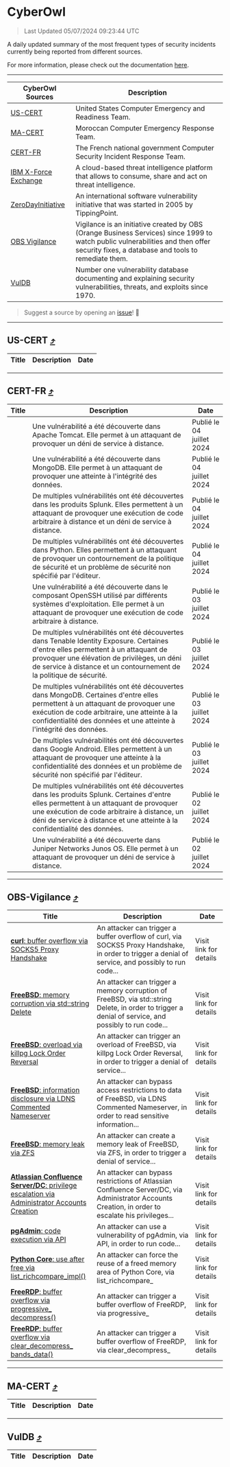 
 <div id='top'></div>

# CyberOwl

 > Last Updated 05/07/2024 09:23:44 UTC
 
 A daily updated summary of the most frequent types of security incidents currently being reported from different sources.
 
 For more information, please check out the documentation [here](./docs/README.md).
 
 ---
 |CyberOwl Sources|Description|
 |---|---|
 |[US-CERT](#us-cert-arrow_heading_up)|United States Computer Emergency and Readiness Team.|
 |[MA-CERT](#ma-cert-arrow_heading_up)|Moroccan Computer Emergency Response Team.|
 |[CERT-FR](#cert-fr-arrow_heading_up)|The French national government Computer Security Incident Response Team.|
 |[IBM X-Force Exchange](#ibmcloud-arrow_heading_up)|A cloud-based threat intelligence platform that allows to consume, share and act on threat intelligence.|
 |[ZeroDayInitiative](#zerodayinitiative-arrow_heading_up)|An international software vulnerability initiative that was started in 2005 by TippingPoint.|
 |[OBS Vigilance](#obs-vigilance-arrow_heading_up)|Vigilance is an initiative created by OBS (Orange Business Services) since 1999 to watch public vulnerabilities and then offer security fixes, a database and tools to remediate them.|
 |[VulDB](#vuldb-arrow_heading_up)|Number one vulnerability database documenting and explaining security vulnerabilities, threats, and exploits since 1970.|
 
 > Suggest a source by opening an [issue](https://github.com/karimhabush/cyberowl/issues)! :raised_hands:
 ---

## US-CERT [:arrow_heading_up:](#cyberowl)

 |Title|Description|Date|
 |---|---|---|
 
 ---

## CERT-FR [:arrow_heading_up:](#cyberowl)

 |Title|Description|Date|
 |---|---|---|
 |[](https://www.cert.ssi.gouv.fr/avis/CERTFR-2024-AVI-0543/)|Une vulnérabilité a été découverte dans Apache Tomcat. Elle permet à un attaquant de provoquer un déni de service à distance.|Publié le 04 juillet 2024|
 |[](https://www.cert.ssi.gouv.fr/avis/CERTFR-2024-AVI-0542/)|Une vulnérabilité a été découverte dans MongoDB. Elle permet à un attaquant de provoquer une atteinte à l'intégrité des données.|Publié le 04 juillet 2024|
 |[](https://www.cert.ssi.gouv.fr/avis/CERTFR-2024-AVI-0541/)|De multiples vulnérabilités ont été découvertes dans les produits Splunk. Elles permettent à un attaquant de provoquer une exécution de code arbitraire à distance et un déni de service à distance.|Publié le 04 juillet 2024|
 |[](https://www.cert.ssi.gouv.fr/avis/CERTFR-2024-AVI-0540/)|De multiples vulnérabilités ont été découvertes dans Python. Elles permettent à un attaquant de provoquer un contournement de la politique de sécurité et un problème de sécurité non spécifié par l'éditeur.|Publié le 04 juillet 2024|
 |[](https://www.cert.ssi.gouv.fr/avis/CERTFR-2024-AVI-0539/)|Une vulnérabilité a été découverte dans le composant OpenSSH utilisé par différents systèmes d'exploitation. Elle permet à un attaquant de provoquer une exécution de code arbitraire à distance.|Publié le 03 juillet 2024|
 |[](https://www.cert.ssi.gouv.fr/avis/CERTFR-2024-AVI-0538/)|De multiples vulnérabilités ont été découvertes dans Tenable Identity Exposure. Certaines d'entre elles permettent à un attaquant de provoquer une élévation de privilèges, un déni de service à distance et un contournement de la politique de sécurité.|Publié le 03 juillet 2024|
 |[](https://www.cert.ssi.gouv.fr/avis/CERTFR-2024-AVI-0537/)|De multiples vulnérabilités ont été découvertes dans MongoDB. Certaines d'entre elles permettent à un attaquant de provoquer une exécution de code arbitraire, une atteinte à la confidentialité des données et une atteinte à l'intégrité des données.|Publié le 03 juillet 2024|
 |[](https://www.cert.ssi.gouv.fr/avis/CERTFR-2024-AVI-0536/)|De multiples vulnérabilités ont été découvertes dans Google Android. Elles permettent à un attaquant de provoquer une atteinte à la confidentialité des données et un problème de sécurité non spécifié par l'éditeur.|Publié le 03 juillet 2024|
 |[](https://www.cert.ssi.gouv.fr/avis/CERTFR-2024-AVI-0535/)|De multiples vulnérabilités ont été découvertes dans les produits Splunk. Certaines d'entre elles permettent à un attaquant de provoquer une exécution de code arbitraire à distance, un déni de service à distance et une atteinte à la confidentialité des données.|Publié le 02 juillet 2024|
 |[](https://www.cert.ssi.gouv.fr/avis/CERTFR-2024-AVI-0534/)|Une vulnérabilité a été découverte dans Juniper Networks Junos OS. Elle permet à un attaquant de provoquer un déni de service à distance.|Publié le 02 juillet 2024|
 
 ---

## OBS-Vigilance [:arrow_heading_up:](#cyberowl)

 |Title|Description|Date|
 |---|---|---|
 |[<a href="https://vigilance.fr/vulnerability/curl-buffer-overflow-via-SOCKS5-Proxy-Handshake-42490" class="noirorange"><b>curl</b>: buffer overflow via SOCKS5 Proxy Handshake</a>](https://vigilance.fr/vulnerability/curl-buffer-overflow-via-SOCKS5-Proxy-Handshake-42490)|An attacker can trigger a buffer overflow of curl, via SOCKS5 Proxy Handshake, in order to trigger a denial of service, and possibly to run code...|Visit link for details|
 |[<a href="https://vigilance.fr/vulnerability/FreeBSD-memory-corruption-via-std-string-Delete-44556" class="noirorange"><b>FreeBSD</b>: memory corruption via std::string Delete</a>](https://vigilance.fr/vulnerability/FreeBSD-memory-corruption-via-std-string-Delete-44556)|An attacker can trigger a memory corruption of FreeBSD, via std::string Delete, in order to trigger a denial of service, and possibly to run code...|Visit link for details|
 |[<a href="https://vigilance.fr/vulnerability/FreeBSD-overload-via-killpg-Lock-Order-Reversal-44555" class="noirorange"><b>FreeBSD</b>: overload via killpg Lock Order Reversal</a>](https://vigilance.fr/vulnerability/FreeBSD-overload-via-killpg-Lock-Order-Reversal-44555)|An attacker can trigger an overload of FreeBSD, via killpg Lock Order Reversal, in order to trigger a denial of service...|Visit link for details|
 |[<a href="https://vigilance.fr/vulnerability/FreeBSD-information-disclosure-via-LDNS-Commented-Nameserver-44554" class="noirorange"><b>FreeBSD</b>: information disclosure via LDNS Commented Nameserver</a>](https://vigilance.fr/vulnerability/FreeBSD-information-disclosure-via-LDNS-Commented-Nameserver-44554)|An attacker can bypass access restrictions to data of FreeBSD, via LDNS Commented Nameserver, in order to read sensitive information...|Visit link for details|
 |[<a href="https://vigilance.fr/vulnerability/FreeBSD-memory-leak-via-ZFS-44553" class="noirorange"><b>FreeBSD</b>: memory leak via ZFS</a>](https://vigilance.fr/vulnerability/FreeBSD-memory-leak-via-ZFS-44553)|An attacker can create a memory leak of FreeBSD, via ZFS, in order to trigger a denial of service...|Visit link for details|
 |[<a href="https://vigilance.fr/vulnerability/Atlassian-Confluence-Server-DC-privilege-escalation-via-Administrator-Accounts-Creation-42488" class="noirorange"><b>Atlassian Confluence Server/DC</b>: privilege escalation via Administrator Accounts Creation</a>](https://vigilance.fr/vulnerability/Atlassian-Confluence-Server-DC-privilege-escalation-via-Administrator-Accounts-Creation-42488)|An attacker can bypass restrictions of Atlassian Confluence Server/DC, via Administrator Accounts Creation, in order to escalate his privileges...|Visit link for details|
 |[<a href="https://vigilance.fr/vulnerability/pgAdmin-code-execution-via-API-42477" class="noirorange"><b>pgAdmin</b>: code execution via API</a>](https://vigilance.fr/vulnerability/pgAdmin-code-execution-via-API-42477)|An attacker can use a vulnerability of pgAdmin, via API, in order to run code...|Visit link for details|
 |[<a href="https://vigilance.fr/vulnerability/Python-Core-use-after-free-via-list-richcompare-impl-44549" class="noirorange"><b>Python Core</b>: use after free via list_richcompare_<wbr>impl()</wbr></a>](https://vigilance.fr/vulnerability/Python-Core-use-after-free-via-list-richcompare-impl-44549)|An attacker can force the reuse of a freed memory area of Python Core, via list_richcompare_|Visit link for details|
 |[<a href="https://vigilance.fr/vulnerability/FreeRDP-buffer-overflow-via-progressive-decompress-42471" class="noirorange"><b>FreeRDP</b>: buffer overflow via progressive_<wbr>decompress()</wbr></a>](https://vigilance.fr/vulnerability/FreeRDP-buffer-overflow-via-progressive-decompress-42471)|An attacker can trigger a buffer overflow of FreeRDP, via progressive_|Visit link for details|
 |[<a href="https://vigilance.fr/vulnerability/FreeRDP-buffer-overflow-via-clear-decompress-bands-data-42470" class="noirorange"><b>FreeRDP</b>: buffer overflow via clear_decompress_<wbr>bands_data()</wbr></a>](https://vigilance.fr/vulnerability/FreeRDP-buffer-overflow-via-clear-decompress-bands-data-42470)|An attacker can trigger a buffer overflow of FreeRDP, via clear_decompress_|Visit link for details|
 
 ---

## MA-CERT [:arrow_heading_up:](#cyberowl)

 |Title|Description|Date|
 |---|---|---|
 
 ---

## VulDB [:arrow_heading_up:](#cyberowl)

 |Title|Description|Date|
 |---|---|---|
 